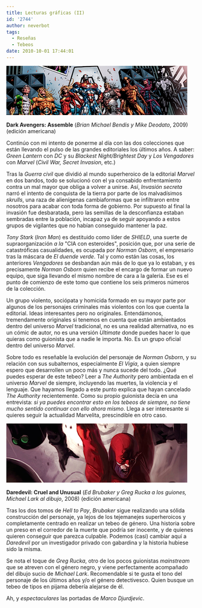 ```yaml
---
title: Lecturas gráficas (II)
id: '2744'
author: neverbot
tags:
  - Reseñas
  - Tebeos
date: 2010-10-01 17:44:01
---
```


![dark_avengers.png](./lecturas-graficas-ii/dark_avengers.png)

**Dark Avengers: Assemble** (_Brian Michael Bendis y Mike Deodato_, 2009) (edición americana)

Continúo con mi intento de ponerme al día con las dos colecciones que están llevando el pulso de las grandes editoriales los últimos años. A saber: _Green Lantern_ con _DC_ y su _Blackest Night/Brightest Day_ y _Los Vengadores_ con _Marvel_ (_Civil War, Secret Invasion_, etc.)

Tras la _Guerra civil_ que dividió al mundo superheroico de la editorial _Marvel_ en dos bandos, todo se solucionó con el ya consabido enfrentamiento contra un mal mayor que obliga a volver a unirse. Así, _Invasión secreta_ narró el intento de conquista de la tierra por parte de los malvadísimos _skrulls_, una raza de alienígenas cambiaformas que se infiltraron entre nosotros para acabar con toda forma de gobierno. Por supuesto al final la invasión fue desbaratada, pero las semillas de la desconfianza estaban sembradas entre la población, incapaz ya de seguir apoyando a estos grupos de vigilantes que no habían conseguido mantener la paz.

_Tony Stark_ (_Iron Man_) es destituido como líder de _SHIELD_, una suerte de supraorganización _a la_ "CIA con esteroides", posición que, por una serie de catastróficas casualidades, es ocupada por _Norman Osborn_, el empresario tras la máscara de _El duende verde_. Tal y como están las cosas, los anteriores _Vengadores_ se desbandan aún más de lo que ya lo estaban, y es precisamente _Norman Osborn_ quien recibe el encargo de formar un nuevo equipo, que siga llevando el mismo nombre de cara a la galería. Ese es el punto de comienzo de este tomo que contiene los seis primeros números de la colección.

Un grupo violento, sociópata y homicida formado en su mayor parte por algunos de los personajes criminales más violentos con los que cuenta la editorial. Ideas interesantes pero no originales. Entendámonos, tremendamente originales si tenemos en cuenta que están ambientados dentro del universo _Marvel_ tradicional, no es una realidad alternativa, no es un cómic de autor, no es una versión _Ultimate_ donde puedes hacer lo que quieras como guionista que a nadie le importa. No. Es un grupo oficial dentro del universo _Marvel_.

Sobre todo es reseñable la evolución del personaje de _Norman Osborn_, y su relación con sus subalternos, especialmente _El Vigía_, a quien siempre espero que desarrollen un poco más y nunca sucede del todo. ¿Qué puedes esperar de este tebeo? Leer a _The Authority_ pero ambientada en el universo _Marvel_ de siempre, incluyendo las muertes, la violencia y el lenguaje. Que hayamos llegado a este punto explica que hayan cancelado _The Authority_ recientemente. Como su propio guionista decía en una entrevista: _si ya puedes encontrar esto en los tebeos de siempre, no tiene mucho sentido continuar con ello ahora mismo_. Llega a ser interesante si quieres seguir la actualidad Marvelita, prescindible en otro caso.

![daredevil.png](./lecturas-graficas-ii/daredevil.png)

**Daredevil: Cruel and Unusual** (_Ed Brubaker y Greg Rucka a los guiones, Michael Lark al dibujo_, 2008) (edición americana)

Tras los dos tomos de _Hell to Pay_, _Brubaker_ sigue realizando una sólida construcción del personaje, ya lejos de los tejemanejes superheroicos y completamente centrado en realizar un tebeo de género. Una historia sobre un preso en el corredor de la muerte que podría ser inocente, y de quienes quieren conseguir que parezca culpable. Podemos (casi) cambiar aquí a _Daredevil_ por un investigador privado con gabardina y la historia hubiese sido la misma.

Se nota el toque de _Greg Rucka_, otro de los pocos guionistas _mainstream_ que se atreven con el género negro, y viene perfectamente acompañado del dibujo sucio de _Michael Lark_. Recomendable si te gusta el tono del personaje de los últimos años y/o el género detectivesco. Quien busque un tebeo de tipos en pijama debería alejarse de él.

Ah, y _espectaculares_ las portadas de _Marco Djurdjevic_.